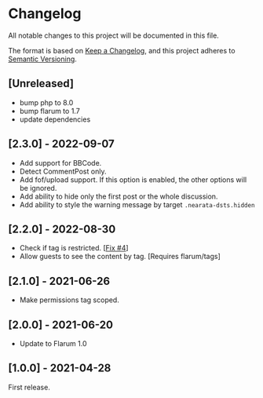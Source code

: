 # Changelog

All notable changes to this project will be documented in this file.

The format is based on [Keep a Changelog](https://keepachangelog.com/en/1.0.0/),
and this project adheres to [Semantic Versioning](https://semver.org/spec/v2.0.0.html).

## [Unreleased]

- bump php to 8.0
- bump flarum to 1.7
- update dependencies

## [2.3.0] - 2022-09-07

- Add support for BBCode.
- Detect CommentPost only.
- Add fof/upload support. If this option is enabled, the other options will be ignored.
- Add ability to hide only the first post or the whole discussion.
- Add ability to style the warning message by target `.nearata-dsts.hidden`

## [2.2.0] - 2022-08-30

- Check if tag is restricted. [[Fix #4](https://github.com/Nearata/flarum-ext-dsts/issues/4)]
- Allow guests to see the content by tag. [Requires flarum/tags]

## [2.1.0] - 2021-06-26

- Make permissions tag scoped.

## [2.0.0] - 2021-06-20

- Update to Flarum 1.0

## [1.0.0] - 2021-04-28

First release.
